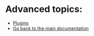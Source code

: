 # Advanced topics:

- [Plugins](plugins/README.md)
- [Go back to the main documentation](../README.md)
